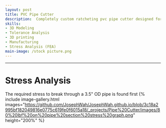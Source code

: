 ```yaml
---
layout: post
title: PVC Pipe Cutter
description:  Completely custom ratcheting pvc pipe cutter designed for larger pipe diameters of 3.5 inches and below.
skills: 
- 3D Modeling
- Tolerance Analysis
- 3D printing
- Manufacturing
- Stress Analysis (FEA)
main-image: /stock picture.png
---
```


---
# Stress Analysis
The required stress to break through a 3.5" OD pipe is found first
{% include image-gallery.html images="https://github.com/JosephWah/JosephWah.github.io/blob/3c18a2995bf182049816e0775c619fe0f6015a18/_projects/Pipe%20Cutter/images/80%20lbf%20on%20pipe%20section%20stress%20graph.png" height="200%" %}
